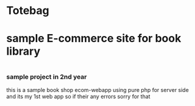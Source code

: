 # Totebag
<h1>sample E-commerce site for book library<h1>
<h3>sample project in 2nd year</h3>

<p>this is a sample book shop ecom-webapp using pure php for server side and its my 1st web app so if their any errors sorry for that</p>
